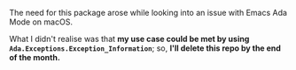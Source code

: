 The need for this package arose while looking into an issue with Emacs Ada Mode on macOS.

What I didn't realise was that **my use case could be met by using `Ada.Exceptions.Exception_Information`**; so, **I'll delete this repo by the end of the month.**
